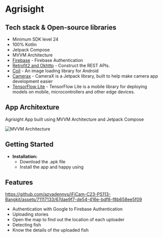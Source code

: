 # Agrisight

## Tech stack & Open-source libraries
- Minimum SDK level 24
- 100% Kotlin
- Jetpack Compose
- MVVM Architecture
- [Firebase](https://firebase.google.com/docs/database?hl=id) - Firebase Authentication
- [Retrofit2 and Okhttp](https://github.com/square/retrofit) - Construct the REST APIs.
- [Coil](https://coil-kt.github.io/coil/) - An image loading library for Android
- [Camerax](https://developer.android.com/jetpack/androidx/releases/camera) - CameraX is a Jetpack library, built to help make camera app development easier
- [TensorFlow Lite](https://www.tensorflow.org/lite) - TensorFlow Lite is a mobile library for deploying models on mobile, microcontrollers and other edge devices.

## App Architexture
Agrisight App built using MVVM Architecture and Jetpack Compose

![MVVM Architecture](https://ahmadsufyan.my.id/uploads/mvvm.png)

## Getting Started

- **Installation:**
  - Download the .apk file
  - Install the app and happy using
 
## Features

https://github.com/azvadennys/iFiCam-C23-PS113-Bangkit/assets/71117133/67dae9f7-de54-416e-bdf8-f8b658ee5f09

  - Authentication with Google to Firebase Authentication
  - Uploading stories
  - Open the map to find out the location of each uploader
  - Detecting fish
  - Know the details of the uploaded fish
